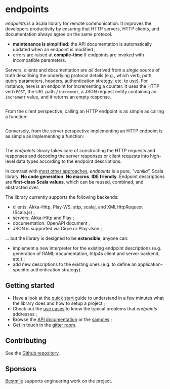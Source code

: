 endpoints
=========

*endpoints* is a Scala library for remote communication. It improves the developers productivity by ensuring
that HTTP servers, HTTP clients, and documentation always agree on the same protocol.

- **maintenance is simplified**: the API documentation is automatically updated when an endpoint is modified ;
- errors are raised at **compile-time** if endpoints are invoked with incompatible parameters.

Servers, clients and documentation are *all* derived from a *single* source of truth describing the underlying
protocol details (e.g., which verb, path, query parameters, headers, authentication strategy, etc. to
use). For instance, here is an endpoint for incrementing a counter. It uses the HTTP verb `POST`, the URL path
`/increment`, a JSON request entity containing an `Increment` value, and it returns an empty response.

~~~ scala src=../../../../documentation/examples/quickstart/endpoints/src/main/scala/quickstart/CounterEndpoints.scala#endpoint-definition
~~~

From the client perspective, calling an HTTP endpoint is as simple as calling a function:

~~~ scala src=../../../../documentation/examples/quickstart/client/src/main/scala/quickstart/CounterClientFuture.scala#endpoint-invocation
~~~

Conversely, from the server perspective implementing an HTTP endpoint is as simple as implementing a function:

~~~ scala src=../../../../documentation/examples/quickstart/server/src/main/scala/quickstart/CounterServer.scala#endpoint-implementation
~~~

The *endpoints* library takes care of constructing the HTTP requests and responses and decoding the server
responses or client requests into high-level data types according to the endpoint descriptions.

In contrast with [most other approaches](comparison.md), *endpoints* is a pure, “*vanilla*”, Scala library.
**No code generation**. **No macros**. **IDE friendly**. Endpoint descriptions are **first-class Scala values**,
which can be reused, combined, and abstracted over.

The library currently supports the following backends:
- clients: Akka-Http, Play-WS, sttp, scalaj, and XMLHttpRequest (Scala.js) ;
- servers: Akka-Http and Play ;
- documentation: OpenAPI document ;
- JSON is supported via Circe or Play-Json ;

… but the library is designed to be **extensible**, anyone can:

- implement a new interpreter for the existing endpoint descriptions (e.g. generation of RAML
  documentation, http4s client and server backend, etc.) ;
- add new descriptions to the existing ones (e.g. to define an application-specific authentication
  strategy).

## Getting started

- Have a look at the [quick start](quick-start.md) guide to understand
  in a few minutes what the library does and how to setup a project ;
- Check out the [use cases](use-cases.md) to know the typical problems that *endpoints* addresses ;
- Browse the [API documentation](unchecked:/api/endpoints/index.html) or the
  [samples](https://github.com/julienrf/endpoints/tree/master/documentation/examples) ;
- Get in touch in the [gitter room](https://gitter.im/julienrf/endpoints).

## Contributing

See the [Github repository](https://github.com/julienrf/endpoints).

## Sponsors

[Bestmile](https://bestmile.com) supports engineering work on the project.
